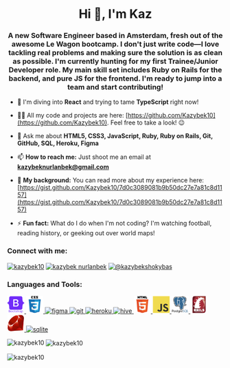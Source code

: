 <h1 align="center">Hi 👋, I'm Kaz</h1>
<h3 align="center">A new Software Engineer based in Amsterdam, fresh out of the awesome Le Wagon bootcamp. I don't just write code—I love tackling real problems and making sure the solution is as clean as possible. I'm currently hunting for my first Trainee/Junior Developer role. My main skill set includes Ruby on Rails for the backend, and pure JS for the frontend. I'm ready to jump into a team and start contributing!</h3>

- 🌱 I'm diving into **React** and trying to tame **TypeScript** right now!

- 👨‍💻  All my code and projects are here: [https://github.com/Kazybek10](https://github.com/Kazybek10). Feel free to take a look! 😉

- 💬 Ask me about **HTML5, CSS3, JavaScript, Ruby, Ruby on Rails, Git, GitHub, SQL, Heroku, Figma**

- 📫 **How to reach me:** Just shoot me an email at **kazybeknurlanbek@gmail.com**

- 📄 **My background:** You can read more about my experience here: [https://gist.github.com/Kazybek10/7d0c3089081b9b50dc27e7a81c8d1157](https://gist.github.com/Kazybek10/7d0c3089081b9b50dc27e7a81c8d1157)

- ⚡ **Fun fact:** What do I do when I'm not coding? I'm watching football, reading history, or geeking out over world maps!

<h3 align="left">Connect with me:</h3>
<p align="left">
<a href="https://dev.to/kazybek10" target="blank"><img align="center" src="https://raw.githubusercontent.com/rahuldkjain/github-profile-readme-generator/master/src/images/icons/Social/devto.svg" alt="kazybek10" height="30" width="40" /></a>
<a href="https://linkedin.com/in/kazybek nurlanbek" target="blank"><img align="center" src="https://raw.githubusercontent.com/rahuldkjain/github-profile-readme-generator/master/src/images/icons/Social/linked-in-alt.svg" alt="kazybek nurlanbek" height="30" width="40" /></a>
<a href="https://instagram.com/@kazybekshokybas" target="blank"><img align="center" src="https://raw.githubusercontent.com/rahuldkjain/github-profile-readme-generator/master/src/images/icons/Social/instagram.svg" alt="@kazybekshokybas" height="30" width="40" /></a>
</p>

<h3 align="left">Languages and Tools:</h3>
<p align="left"> <a href="https://getbootstrap.com" target="_blank" rel="noreferrer"> <img src="https://raw.githubusercontent.com/devicons/devicon/master/icons/bootstrap/bootstrap-plain-wordmark.svg" alt="bootstrap" width="40" height="40"/> </a> <a href="https://www.w3schools.com/css/" target="_blank" rel="noreferrer"> <img src="https://raw.githubusercontent.com/devicons/devicon/master/icons/css3/css3-original-wordmark.svg" alt="css3" width="40" height="40"/> </a> <a href="https://www.figma.com/" target="_blank" rel="noreferrer"> <img src="https://www.vectorlogo.zone/logos/figma/figma-icon.svg" alt="figma" width="40" height="40"/> </a> <a href="https://git-scm.com/" target="_blank" rel="noreferrer"> <img src="https://www.vectorlogo.zone/logos/git-scm/git-scm-icon.svg" alt="git" width="40" height="40"/> </a> <a href="https://heroku.com" target="_blank" rel="noreferrer"> <img src="https://www.vectorlogo.zone/logos/heroku/heroku-icon.svg" alt="heroku" width="40" height="40"/> </a> <a href="https://hive.apache.org/" target="_blank" rel="noreferrer"> <img src="https://www.vectorlogo.zone/logos/apache_hive/apache_hive-icon.svg" alt="hive" width="40" height="40"/> </a> <a href="https://www.w3.org/html/" target="_blank" rel="noreferrer"> <img src="https://raw.githubusercontent.com/devicons/devicon/master/icons/html5/html5-original-wordmark.svg" alt="html5" width="40" height="40"/> </a> <a href="https://developer.mozilla.org/en-US/docs/Web/JavaScript" target="_blank" rel="noreferrer"> <img src="https://raw.githubusercontent.com/devicons/devicon/master/icons/javascript/javascript-original.svg" alt="javascript" width="40" height="40"/> </a> <a href="https://www.postgresql.org" target="_blank" rel="noreferrer"> <img src="https://raw.githubusercontent.com/devicons/devicon/master/icons/postgresql/postgresql-original-wordmark.svg" alt="postgresql" width="40" height="40"/> </a> <a href="https://rubyonrails.org" target="_blank" rel="noreferrer"> <img src="https://raw.githubusercontent.com/devicons/devicon/master/icons/rails/rails-original-wordmark.svg" alt="rails" width="40" height="40"/> </a> <a href="https://www.ruby-lang.org/en/" target="_blank" rel="noreferrer"> <img src="https://raw.githubusercontent.com/devicons/devicon/master/icons/ruby/ruby-original.svg" alt="ruby" width="40" height="40"/> </a> <a href="https://www.sqlite.org/" target="_blank" rel="noreferrer"> <img src="https://www.vectorlogo.zone/logos/sqlite/sqlite-icon.svg" alt="sqlite" width="40" height="40"/> </a> </p>

<p><img align="left" src="https://github-readme-stats.vercel.app/api/top-langs?username=kazybek10&show_icons=true&locale=en&layout=compact" alt="kazybek10" /></p>

<p>&nbsp;<img align="center" src="https://github-readme-stats.vercel.app/api?username=kazybek10&show_icons=true&locale=en" alt="kazybek10" /></p>

<p><img align="center" src="https://github-readme-streak-stats.herokuapp.com/?user=kazybek10&" alt="kazybek10" /></p>
